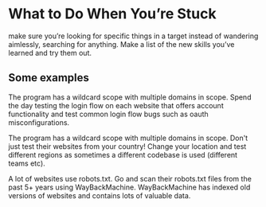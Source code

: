 # What to Do When You’re Stuck

make sure you’re looking for specific things in a target instead of wandering aimlessly, searching for anything. Make a list of the new skills you’ve learned and try them out.

## Some examples

The program has a wildcard scope with multiple domains in scope. Spend the day testing the login flow on each website that offers account functionality and test common login flow bugs such as oauth misconfigurations.

The program has a wildcard scope with multiple domains in scope. Don't just test their websites from your country! Change your location and test different regions as sometimes a different codebase is used (different teams etc).

A lot of websites use robots.txt. Go and scan their robots.txt files from the past 5+ years using WayBackMachine. WayBackMachine has indexed old versions of websites and contains lots of valuable data.
